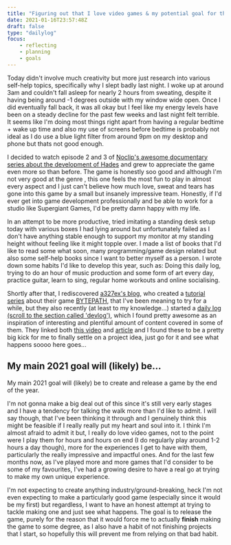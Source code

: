 ```yaml
---
title: "Figuring out that I love video games & my potential goal for the year"
date: 2021-01-16T23:57:48Z
draft: false
type: "dailylog"
focus: 
    - reflecting
    - planning
    - goals
---
```


Today didn't involve much creativity but more just research into various self-help topics, specifically why I slept badly last night. I woke up at around 3am and couldn't fall asleep for nearly 2 hours from sweating, despite it having being around -1 degrees outside with my window wide open. Once I did eventually fall back, it was all okay but I feel like my energy levels have been on a steady decline for the past few weeks and last night felt terrible. It seems like I'm doing most things right apart from having a regular bedtime + wake up time and also my use of screens before bedtime is probably not ideal as I do use a blue light filter from around 9pm on my desktop and phone but thats not good enough.

I decided to watch episode 2 and 3 of [Noclip's awesome documentary series about the development of Hades](https://www.youtube.com/playlist?list=PL-THgg8QnvU4JEVov1tMlFThNYS92F8uC) and grew to appreciate the game even more so than before. The game is honestly soo good and although I'm not very good at the genre , this one feels the most fun to play in almost every aspect and I just can't believe how much love, sweat and tears has gone into this game by a small but insanely impressive team. Honestly, if I'd ever get into game development professionally and be able to work for a studio like Supergiant Games, I'd be pretty damn happy with my life.

In an attempt to be more productive, tried imitating a standing desk setup today with various boxes I had lying around but unfortunately failed as I don't have anything stable enough to support my monitor at my standing height without feeling like it might topple over. I made a list of books that I'd like to read some what soon, many programming/game design related but also some self-help books since I want to better myself as a person. I wrote down some habits I'd like to develop this year, such as: Doing this daily log, trying to do an hour of music production and some form of art every day, practice guitar, learn to sing, regular home workouts and online socialising.

Shortly after that, I rediscovered [a327ex's blog](https://github.com/a327ex/blog), who created a [tutorial series](https://github.com/adonaac/blog/issues/30) about their game [BYTEPATH](https://store.steampowered.com/app/760330/BYTEPATH/), that I've been meaning to try for a while, but they also recently (at least to my knowledge...) started a [daily log (scroll to the section called 'devlog')](https://a327ex.github.io/), which I found pretty awesome as an inspiration of interesting and plentiful amount of content covered in some of them. They linked both [this video](https://youtu.be/wb22xeh_VqM) and [article](https://howtomarketagame.com/2021/01/04/happy-2021-you-are-going-to-finish-a-game-this-year/) and I found these to be a pretty big kick for me to finally settle on a project idea, just go for it and see what happens soooo here goes...

## My main 2021 goal will (likely) be...

My main 2021 goal will (likely) be to create and release a game by the end of the year.

I'm not gonna make a big deal out of this since it's still very early stages and I have a tendency for talking the walk more than I'd like to admit. I will say though, that I've been thinking it through and I genuinely think this might be feasible if I really really put my heart and soul into it. I think I'm almost afraid to admit it but, I really do love video games, not to the point were I play them for hours and hours on end (I do regularly play around 1-2 hours a day though), more for the experiences I get to have with them, particularly the really impressive and impactful ones. And for the last few months now, as I've played more and more games that I'd consider to be some of my favourites, I've had a growing desire to have a real go at trying to make my own unique experience.

I'm not expecting to create anything industry/ground-breaking, heck I'm not even expecting to make a particularly good game (especially since it would be my first) but regardless, I want to have an honest attempt at trying to tackle making one and just see what happens. The goal is to release the game, purely for the reason that it would force me to actually **finish** making the game to some degree, as I also have a habit of not finishing projects that I start, so hopefully this will prevent me from relying on that bad habit.

